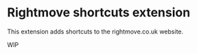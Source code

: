 
# Rightmove shortcuts extension

This extension adds shortcuts to the rightmove.co.uk website.

WIP